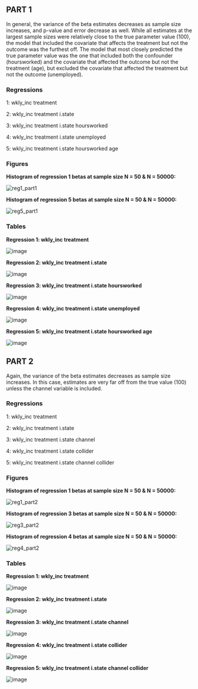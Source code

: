 ## **PART 1**

In general, the variance of the beta estimates decreases as sample size increases, and p-value and error decrease as well. While all estimates at the largest sample sizes were relatively close to the true parameter value (100), the model that included the covariate that affects the treatment but not the outcome was the furthest off. The model that most closely predicted the true parameter value was the one that included both the confounder (hoursworked) and the covariate that affected the outcome but not the treatment (age), but excluded the covariate that affected the treatment but not the outcome (unemployed). 

### Regressions
1: wkly_inc treatment

2: wkly_inc treatment i.state

3: wkly_inc treatment i.state hoursworked

4: wkly_inc treatment i.state unemployed

5: wkly_inc treatment i.state hoursworked age

### Figures
**Histogram of regression 1 betas at sample size N = 50 & N = 50000:**

![reg1_part1](https://user-images.githubusercontent.com/122739454/228043237-67ac8564-e84b-480b-8240-c50634131d32.png)

**Histogram of regression 5 betas at sample size N = 50 & N = 50000:**

![reg5_part1](https://user-images.githubusercontent.com/122739454/228043686-bf25b613-dca6-4863-b3e2-78dab97d88e0.png)

### Tables
**Regression 1: wkly_inc treatment**

![image](https://user-images.githubusercontent.com/122739454/228048853-41ec6d9d-e338-4427-ad98-edf688720e84.png)

**Regression 2: wkly_inc treatment i.state**

![image](https://user-images.githubusercontent.com/122739454/228048885-125b35c5-85d1-4aa6-8efd-feaa7ea0e64f.png)

**Regression 3: wkly_inc treatment i.state hoursworked**

![image](https://user-images.githubusercontent.com/122739454/228049095-ed6e15d7-b0ea-4753-a99f-7f5360d4a820.png)

**Regression 4: wkly_inc treatment i.state unemployed**

![image](https://user-images.githubusercontent.com/122739454/228049133-71699c0b-ad66-4830-b174-c4bf99ce3ac3.png)

**Regression 5: wkly_inc treatment i.state hoursworked age**

![image](https://user-images.githubusercontent.com/122739454/228048805-cd85f5bf-34a8-44ae-a9ee-eda3779c55a4.png)


## **PART 2**
Again, the variance of the beta estimates decreases as sample size increases. In this case, estimates are very far off from the true value (100) unless the channel variable is included. 

### Regressions
1: wkly_inc treatment

2: wkly_inc treatment i.state

3: wkly_inc treatment i.state channel

4: wkly_inc treatment i.state collider

5: wkly_inc treatment i.state channel collider

### Figures
**Histogram of regression 1 betas at sample size N = 50 & N = 50000:**

![reg1_part2](https://user-images.githubusercontent.com/122739454/228046725-b0c46694-1045-4a53-9853-a84f0a3063be.png)

**Histogram of regression 3 betas at sample size N = 50 & N = 50000:**

![reg3_part2](https://user-images.githubusercontent.com/122739454/228046959-3a988b85-e769-42bc-b712-e6e0a355aab6.png)

**Histogram of regression 4 betas at sample size N = 50 & N = 50000:**

![reg4_part2](https://user-images.githubusercontent.com/122739454/228046993-2128f2f1-5b74-46ed-ba09-1d40620188c6.png)

### Tables

**Regression 1: wkly_inc treatment**

![image](https://user-images.githubusercontent.com/122739454/228041696-85130833-0ef5-4dc3-8c89-c68af0a52958.png)

**Regression 2: wkly_inc treatment i.state**

![image](https://user-images.githubusercontent.com/122739454/228042062-a445b5e7-398c-4c98-b074-bd5751436798.png)

**Regression 3: wkly_inc treatment i.state channel**

![image](https://user-images.githubusercontent.com/122739454/228042479-955d188f-12c1-4961-a69d-3fb090d9ff2f.png)

**Regression 4: wkly_inc treatment i.state collider**

![image](https://user-images.githubusercontent.com/122739454/228042804-f9dea03a-771b-4a20-838b-75907f824cdd.png)

**Regression 5: wkly_inc treatment i.state channel collider**

![image](https://user-images.githubusercontent.com/122739454/228042877-52bb79b6-f54e-4c10-a678-d8ddd6438cc9.png)
